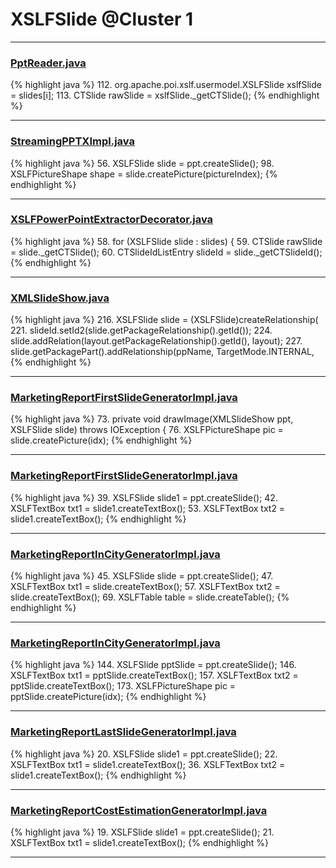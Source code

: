 # XSLFSlide @Cluster 1

***

### [PptReader.java](https://searchcode.com/codesearch/view/14046023/)
{% highlight java %}
112. org.apache.poi.xslf.usermodel.XSLFSlide xslfSlide = slides[i];
113. CTSlide rawSlide = xslfSlide._getCTSlide();
{% endhighlight %}

***

### [StreamingPPTXImpl.java](https://searchcode.com/codesearch/view/76071743/)
{% highlight java %}
56. XSLFSlide slide = ppt.createSlide();
98. XSLFPictureShape shape = slide.createPicture(pictureIndex);
{% endhighlight %}

***

### [XSLFPowerPointExtractorDecorator.java](https://searchcode.com/codesearch/view/111785576/)
{% highlight java %}
58. for (XSLFSlide slide : slides) {
59.     CTSlide rawSlide = slide._getCTSlide();
60.     CTSlideIdListEntry slideId = slide._getCTSlideId();
{% endhighlight %}

***

### [XMLSlideShow.java](https://searchcode.com/codesearch/view/97406883/)
{% highlight java %}
216. XSLFSlide slide = (XSLFSlide)createRelationship(
221. slideId.setId2(slide.getPackageRelationship().getId());
224. slide.addRelation(layout.getPackageRelationship().getId(), layout);
227. slide.getPackagePart().addRelationship(ppName, TargetMode.INTERNAL,
{% endhighlight %}

***

### [MarketingReportFirstSlideGeneratorImpl.java](https://searchcode.com/codesearch/view/92131912/)
{% highlight java %}
73. private void drawImage(XMLSlideShow ppt, XSLFSlide slide) throws IOException {
76.     XSLFPictureShape pic = slide.createPicture(idx);
{% endhighlight %}

***

### [MarketingReportFirstSlideGeneratorImpl.java](https://searchcode.com/codesearch/view/92131912/)
{% highlight java %}
39. XSLFSlide slide1 = ppt.createSlide();
42. XSLFTextBox txt1 = slide1.createTextBox();
53. XSLFTextBox txt2 = slide1.createTextBox();
{% endhighlight %}

***

### [MarketingReportInCityGeneratorImpl.java](https://searchcode.com/codesearch/view/92131916/)
{% highlight java %}
45. XSLFSlide slide = ppt.createSlide();
47. XSLFTextBox txt1 = slide.createTextBox();
57. XSLFTextBox txt2 = slide.createTextBox();
69. XSLFTable table = slide.createTable();
{% endhighlight %}

***

### [MarketingReportInCityGeneratorImpl.java](https://searchcode.com/codesearch/view/92131916/)
{% highlight java %}
144. XSLFSlide pptSlide = ppt.createSlide();
146. XSLFTextBox txt1 = pptSlide.createTextBox();
157. XSLFTextBox txt2 = pptSlide.createTextBox();
173.     XSLFPictureShape pic = pptSlide.createPicture(idx);
{% endhighlight %}

***

### [MarketingReportLastSlideGeneratorImpl.java](https://searchcode.com/codesearch/view/92131911/)
{% highlight java %}
20. XSLFSlide slide1 = ppt.createSlide();
22. XSLFTextBox txt1 = slide1.createTextBox();
36. XSLFTextBox txt2 = slide1.createTextBox();
{% endhighlight %}

***

### [MarketingReportCostEstimationGeneratorImpl.java](https://searchcode.com/codesearch/view/92131918/)
{% highlight java %}
19. XSLFSlide slide1 = ppt.createSlide();
21. XSLFTextBox txt1 = slide1.createTextBox();
{% endhighlight %}

***

